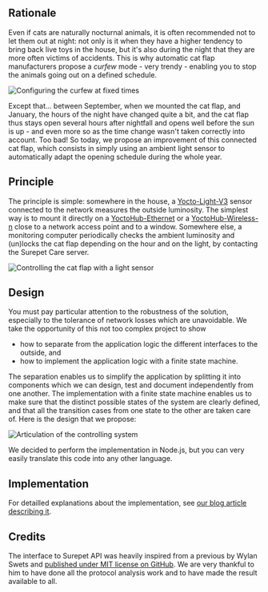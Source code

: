 Rationale
---------

Even if cats are naturally nocturnal animals, it is often recommended not to let them out at night: not only is it when they have a higher tendency to bring back live toys in the house, but it's also during the night that they are more often victims of accidents. This is why automatic cat flap manufacturers propose a *curfew* mode - very trendy - enabling you to stop the animals going out on a defined schedule. 

![Configuring the curfew at fixed times](https://www.yoctopuce.com/pubarchive/2021-01/surepet-ui-EN_1.png)

Except that... between September, when we mounted the cat flap, and January, the hours of the night have changed quite a bit, and the cat flap thus stays open several hours after nightfall and opens well before the sun is up - and even more so as the time change wasn't taken correctly into account. Too bad! So today, we propose an improvement of this connected cat flap, which consists in simply using an ambient light sensor to automatically adapt the opening schedule during the whole year.

Principle
---------

The principle is simple: somewhere in the house, a [Yocto-Light-V3](https://www.yoctopuce.com/EN/products/usb-environmental-sensors/yocto-light-v3) sensor connected to the network measures the outside luminosity. The simplest way is to mount it directly on a [YoctoHub-Ethernet](https://www.yoctopuce.com/EN/products/extensions-and-networking/yoctohub-ethernet) or a [YoctoHub-Wireless-n](https://www.yoctopuce.com/EN/products/extensions-and-networking/yoctohub-wireless-n) close to a network access point and to a window. Somewhere else, a monitoring computer periodically checks the ambient luminosity and (un)locks the cat flap depending on the hour and on the light, by contacting the Surepet Care server. 

![Controlling the cat flap with a light sensor](https://www.yoctopuce.com/pubarchive/2021-01/catdoor-with-light-sensor-components-EN_2.png)

Design
------

You must pay particular attention to the robustness of the solution, especially to the tolerance of network losses which are unavoidable. We take the opportunity of this not too complex project to show

-   how to separate from the application logic the different interfaces to the outside, and
-   how to implement the application logic with a finite state machine.

The separation enables us to simplify the application by splitting it into components which we can design, test and document independently from one another. The implementation with a finite state machine enables us to make sure that the distinct possible states of the system are clearly defined, and that all the transition cases from one state to the other are taken care of. Here is the design that we propose: 

![Articulation of the controlling system](https://www.yoctopuce.com/pubarchive/2021-01/catdoor-with-light-sensor-design-EN_1.png)

We decided to perform the implementation in Node.js, but you can very easily translate this code into any other language.

Implementation
--------------

For detailled explanations about the implementation, see [our blog article describing it](https://www.yoctopuce.com/EN/article/a-light-sensor-for-a-connected-cat-flap).

Credits
-------

The interface to Surepet API was heavily inspired from a previous by Wylan Swets and [published under MIT license on GitHub](https://github.com/wylanswets/sure_petcare). We are very thankful to him to have done all the protocol analysis work and to have made the result available to all.
